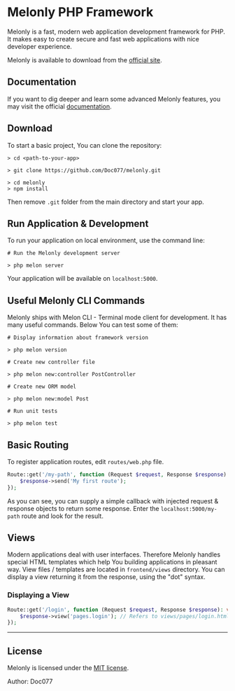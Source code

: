 # Melonly PHP Framework

Melonly is a fast, modern web application development framework for PHP. It makes easy to create secure and fast web applications with nice developer experience.

Melonly is available to download from the [official site](https://melonly.dev).


## Documentation

If you want to dig deeper and learn some advanced Melonly features, you may visit the official [documentation](https://melonly.dev/docs).


## Download

To start a basic project, You can clone the repository:

```
> cd <path-to-your-app>

> git clone https://github.com/Doc077/melonly.git

> cd melonly
> npm install
```

Then remove ```.git``` folder from the main directory and start your app.


## Run Application & Development

To run your application on local environment, use the command line:

```
# Run the Melonly development server

> php melon server
```

Your application will be available on ```localhost:5000```.


## Useful Melonly CLI Commands

Melonly ships with Melon CLI - Terminal mode client for development. It has many useful commands. Below You can test some of them:

```
# Display information about framework version

> php melon version
```

```
# Create new controller file

> php melon new:controller PostController
```

```
# Create new ORM model

> php melon new:model Post
```

```
# Run unit tests

> php melon test
```


## Basic Routing

To register application routes, edit ```routes/web.php``` file.

```php
Route::get('/my-path', function (Request $request, Response $response): void {
    $response->send('My first route');
});
```

As you can see, you can supply a simple callback with injected request & response objects to return some response.
Enter the ```localhost:5000/my-path``` route and look for the result.


## Views

Modern applications deal with user interfaces. Therefore Melonly handles special HTML templates which help You building applications in pleasant way.
View files / templates are located in ```frontend/views``` directory. You can display a view returning it from the response, using the "dot" syntax.

### Displaying a View

```php
Route::get('/login', function (Request $request, Response $response): void {
    $response->view('pages.login'); // Refers to views/pages/login.html file
});
```

---


## License

Melonly is licensed under the [MIT license](LICENSE).

Author: Doc077
